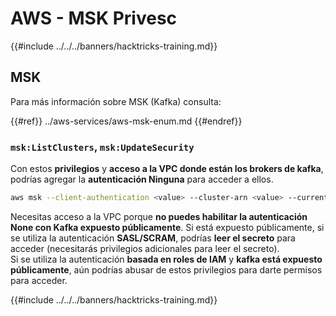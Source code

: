 # AWS - MSK Privesc

{{#include ../../../banners/hacktricks-training.md}}

## MSK

Para más información sobre MSK (Kafka) consulta:

{{#ref}}
../aws-services/aws-msk-enum.md
{{#endref}}

### `msk:ListClusters`, `msk:UpdateSecurity`

Con estos **privilegios** y **acceso a la VPC donde están los brokers de kafka**, podrías agregar la **autenticación Ninguna** para acceder a ellos.
```bash
aws msk --client-authentication <value> --cluster-arn <value> --current-version <value>
```
Necesitas acceso a la VPC porque **no puedes habilitar la autenticación None con Kafka expuesto públicamente**. Si está expuesto públicamente, si se utiliza la autenticación **SASL/SCRAM**, podrías **leer el secreto** para acceder (necesitarás privilegios adicionales para leer el secreto).\
Si se utiliza la autenticación **basada en roles de IAM** y **kafka está expuesto públicamente**, aún podrías abusar de estos privilegios para darte permisos para acceder. 

{{#include ../../../banners/hacktricks-training.md}}
